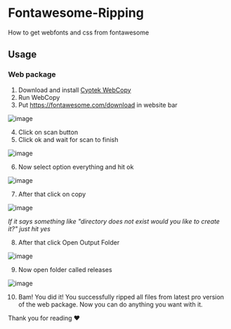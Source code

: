 # Fontawesome-Ripping
How to get webfonts and css from fontawesome

## Usage
### Web package
1. Download and install [Cyotek WebCopy](https://www.cyotek.com/cyotek-webcopy/downloads)
2. Run WebCopy
3. Put https://fontawesome.com/download in website bar
>
![image](https://www.notziggy.xyz/dev/images/1raro.png)

4. Click on scan button
5. Click ok and wait for scan to finish
> 
![image](https://www.notziggy.xyz/dev/images/9w29a.png)

6. Now select option everything and hit ok
> 
![image](https://www.notziggy.xyz/dev/images/8yjrj.png)

7. After that click on copy
> 
![image](https://www.notziggy.xyz/dev/images/k4u4v.png)

*If it says something like "directory does not exist would you like to create it?" just hit yes*

8. After that click Open Output Folder
>
![image](https://www.notziggy.xyz/dev/images/vifdk.png)

9. Now open folder called releases
> 
![image](https://www.notziggy.xyz/dev/images/w30uu.png)

10. Bam! You did it! You successfully ripped all files from latest pro version of the web package. Now you can do anything you want with it.

Thank you for reading ❤️

